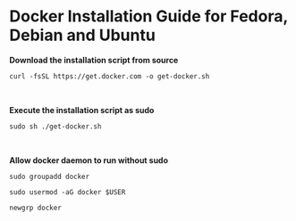 # Docker Installation Guide for Fedora, Debian and Ubuntu

**Download the installation script from source**
```
curl -fsSL https://get.docker.com -o get-docker.sh
```

<br>

**Execute the installation script as sudo**
```
sudo sh ./get-docker.sh
```

<br>

**Allow docker daemon to run without sudo**
```
sudo groupadd docker
```

```
sudo usermod -aG docker $USER
```

```
newgrp docker
```
